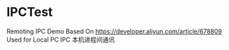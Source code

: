 # IPCTest
Remoting IPC Demo
Based On https://developer.aliyun.com/article/678809 
Used for Local PC IPC 
本机进程间通讯
